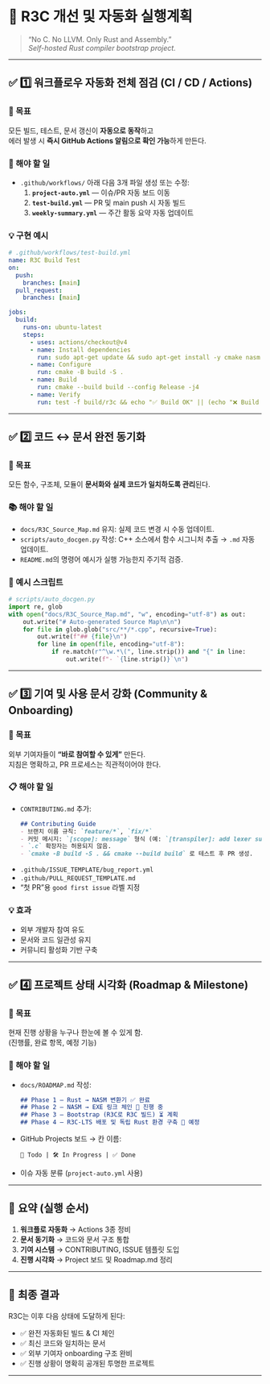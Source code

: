 # 🚀 R3C 개선 및 자동화 실행계획  
> “No C. No LLVM. Only Rust and Assembly.”  
> _Self-hosted Rust compiler bootstrap project._

---

## ✅ 1️⃣ 워크플로우 자동화 전체 점검 (CI / CD / Actions)

### 🎯 목표
모든 빌드, 테스트, 문서 갱신이 **자동으로 동작**하고  
에러 발생 시 **즉시 GitHub Actions 알림으로 확인 가능**하게 만든다.

### 🔧 해야 할 일
- `.github/workflows/` 아래 다음 3개 파일 생성 또는 수정:
  1. **`project-auto.yml`** — 이슈/PR 자동 보드 이동  
  2. **`test-build.yml`** — PR 및 main push 시 자동 빌드  
  3. **`weekly-summary.yml`** — 주간 활동 요약 자동 업데이트  

### 💡 구현 예시
```yaml
# .github/workflows/test-build.yml
name: R3C Build Test
on:
  push:
    branches: [main]
  pull_request:
    branches: [main]

jobs:
  build:
    runs-on: ubuntu-latest
    steps:
      - uses: actions/checkout@v4
      - name: Install dependencies
        run: sudo apt-get update && sudo apt-get install -y cmake nasm
      - name: Configure
        run: cmake -B build -S .
      - name: Build
        run: cmake --build build --config Release -j4
      - name: Verify
        run: test -f build/r3c && echo "✅ Build OK" || (echo "❌ Build failed" && exit 1)
```

---

## ✅ 2️⃣ 코드 ↔ 문서 완전 동기화

### 🎯 목표
모든 함수, 구조체, 모듈이 **문서화와 실제 코드가 일치하도록 관리**된다.

### 📚 해야 할 일
- `docs/R3C_Source_Map.md` 유지: 실제 코드 변경 시 수동 업데이트.  
- `scripts/auto_docgen.py` 작성: C++ 소스에서 함수 시그니처 추출 → `.md` 자동 업데이트.  
- `README.md`의 명령어 예시가 실행 가능한지 주기적 검증.

### 🧰 예시 스크립트
```python
# scripts/auto_docgen.py
import re, glob
with open("docs/R3C_Source_Map.md", "w", encoding="utf-8") as out:
    out.write("# Auto-generated Source Map\n\n")
    for file in glob.glob("src/**/*.cpp", recursive=True):
        out.write(f"## {file}\n")
        for line in open(file, encoding="utf-8"):
            if re.match(r"^\w.*\(", line.strip()) and "{" in line:
                out.write(f"- `{line.strip()}`\n")
```

---

## ✅ 3️⃣ 기여 및 사용 문서 강화 (Community & Onboarding)

### 🎯 목표
외부 기여자들이 **“바로 참여할 수 있게”** 만든다.  
지침은 명확하고, PR 프로세스는 직관적이어야 한다.

### 📋 해야 할 일
- `CONTRIBUTING.md` 추가:
  ```md
  ## Contributing Guide
  - 브랜치 이름 규칙: `feature/*`, `fix/*`
  - 커밋 메시지: `[scope]: message` 형식 (예: `[transpiler]: add lexer support`)
  - `.c` 확장자는 허용되지 않음.
  - `cmake -B build -S . && cmake --build build` 로 테스트 후 PR 생성.
  ```
- `.github/ISSUE_TEMPLATE/bug_report.yml`
- `.github/PULL_REQUEST_TEMPLATE.md`
- “첫 PR”용 `good first issue` 라벨 지정  

### 💡 효과
- 외부 개발자 참여 유도  
- 문서와 코드 일관성 유지  
- 커뮤니티 활성화 기반 구축  

---

## ✅ 4️⃣ 프로젝트 상태 시각화 (Roadmap & Milestone)

### 🎯 목표
현재 진행 상황을 누구나 한눈에 볼 수 있게 함.  
(진행률, 완료 항목, 예정 기능)

### 🔧 해야 할 일
- `docs/ROADMAP.md` 작성:
  ```md
  ## Phase 1 — Rust → NASM 변환기 ✅ 완료
  ## Phase 2 — NASM → EXE 링크 체인 🔄 진행 중
  ## Phase 3 — Bootstrap (R3C로 R3C 빌드) ⏳ 계획
  ## Phase 4 — R3C-LTS 배포 및 독립 Rust 환경 구축 🚀 예정
  ```
- GitHub Projects 보드 → 칸 이름:
  ```
  🧩 Todo | 🛠 In Progress | ✅ Done
  ```
- 이슈 자동 분류 (`project-auto.yml` 사용)

---

## 🏁 요약 (실행 순서)
1. **워크플로 자동화** → Actions 3종 정비  
2. **문서 동기화** → 코드와 문서 구조 통합  
3. **기여 시스템** → CONTRIBUTING, ISSUE 템플릿 도입  
4. **진행 시각화** → Project 보드 및 Roadmap.md 정리  

---

## 🧠 최종 결과
R3C는 이후 다음 상태에 도달하게 된다:

- ✅ 완전 자동화된 빌드 & CI 체인  
- ✅ 최신 코드와 일치하는 문서  
- ✅ 외부 기여자 onboarding 구조 완비  
- ✅ 진행 상황이 명확히 공개된 투명한 프로젝트  

---
